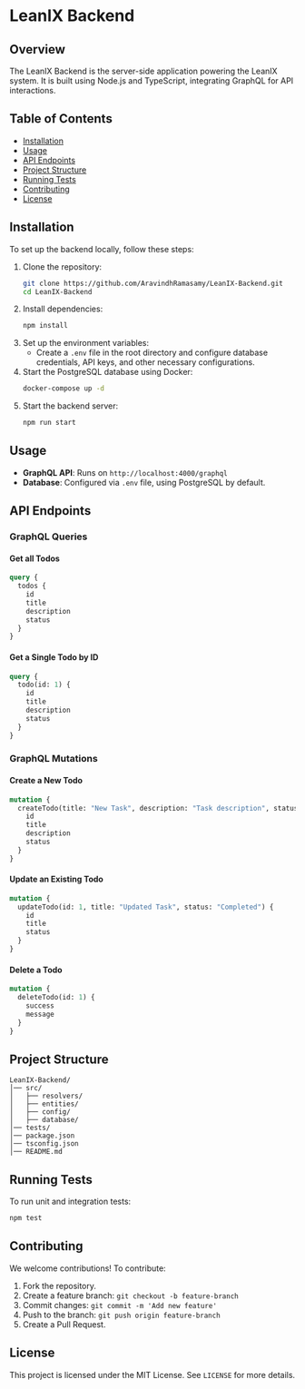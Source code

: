 # LeanIX Backend

## Overview
The LeanIX Backend is the server-side application powering the LeanIX system. It is built using Node.js and TypeScript, integrating GraphQL for API interactions.

## Table of Contents
- [Installation](#installation)
- [Usage](#usage)
- [API Endpoints](#api-endpoints)
- [Project Structure](#project-structure)
- [Running Tests](#running-tests)
- [Contributing](#contributing)
- [License](#license)

## Installation
To set up the backend locally, follow these steps:

1. Clone the repository:
   ```bash
   git clone https://github.com/AravindhRamasamy/LeanIX-Backend.git
   cd LeanIX-Backend
   ```
2. Install dependencies:
   ```bash
   npm install
   ```
3. Set up the environment variables:
   - Create a `.env` file in the root directory and configure database credentials, API keys, and other necessary configurations.
4. Start the PostgreSQL database using Docker:
   ```bash
   docker-compose up -d
   ```
5. Start the backend server:
   ```bash
   npm run start
   ```

## Usage
- **GraphQL API**: Runs on `http://localhost:4000/graphql`
- **Database**: Configured via `.env` file, using PostgreSQL by default.

## API Endpoints
### **GraphQL Queries**
#### **Get all Todos**
```graphql
query {
  todos {
    id
    title
    description
    status
  }
}
```
#### **Get a Single Todo by ID**
```graphql
query {
  todo(id: 1) {
    id
    title
    description
    status
  }
}
```
### **GraphQL Mutations**
#### **Create a New Todo**
```graphql
mutation {
  createTodo(title: "New Task", description: "Task description", status: "Pending") {
    id
    title
    description
    status
  }
}
```
#### **Update an Existing Todo**
```graphql
mutation {
  updateTodo(id: 1, title: "Updated Task", status: "Completed") {
    id
    title
    status
  }
}
```
#### **Delete a Todo**
```graphql
mutation {
  deleteTodo(id: 1) {
    success
    message
  }
}
```

## Project Structure
```
LeanIX-Backend/
│── src/
│   ├── resolvers/
│   ├── entities/
│   ├── config/
│   ├── database/
│── tests/
│── package.json
│── tsconfig.json
│── README.md
```

## Running Tests
To run unit and integration tests:
```bash
npm test
```

## Contributing
We welcome contributions! To contribute:
1. Fork the repository.
2. Create a feature branch: `git checkout -b feature-branch`
3. Commit changes: `git commit -m 'Add new feature'`
4. Push to the branch: `git push origin feature-branch`
5. Create a Pull Request.

## License
This project is licensed under the MIT License. See `LICENSE` for more details.

